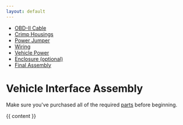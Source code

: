 ```yaml
---
layout: default
---
```


<div class="container">

<div class="row">
  <div class="span3">
    <div class="well">
      <ul class="nav nav-list">
        <li><a href="/assembly/obd2.html">OBD-II Cable</a></li>
        <li><a href="/assembly/crimphousings.html">Crimp Housings</a></li>
        <li><a href="/assembly/jumper.html">Power Jumper</a></li>
        <li><a href="/assembly/wiring.html">Wiring</a></li>
        <li><a href="/assembly/vehicle-power.html">Vehicle Power</a></li>
        <li><a href="/assembly/enclosure.html">Enclosure (optional)</a></li>
        <li><a href="/assembly/final-assembly.html">Final Assembly</a></li>
      </ul>
    </div>
  </div>

<div class="span9">

<div class="page-header">
    <h1>Vehicle Interface Assembly</h1>
</div>

Make sure you've purchased all of the required <a
href="/hardware.html">parts</a> before beginning.

{{ content }}

</div>
</div>
</div>
